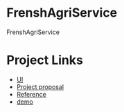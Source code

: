 # FrenshAgriService
FrenshAgriService
# Project Links 
* [UI](https://www.motocms.com/website-templates/demo/115560.html)
* [Project proposal](https://docs.google.com/document/d/1V7YOZs7JPVlAiWRHyd2fOXf6cg3uoDkQGKnv3GUksM4/edit#heading=h.2gazcsgmxkub)
* [Reference](https://eldawlya-egy.com/)
* [demo](https://eldawlya-egy.com/)
